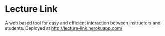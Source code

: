 # Lecture Link
A web based tool for easy and efficient interaction between instructors and students.
Deployed at http://lecture-link.herokuapp.com/

